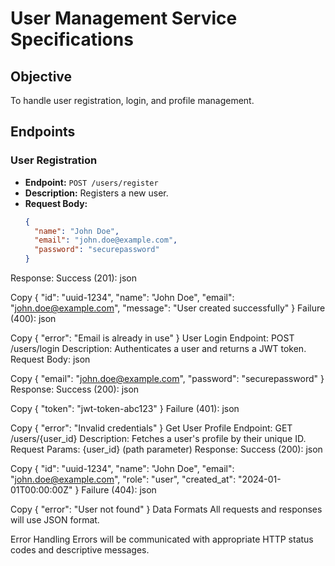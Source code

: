 
# User Management Service Specifications

## Objective
To handle user registration, login, and profile management.

## Endpoints

### User Registration
- **Endpoint:** `POST /users/register`
- **Description:** Registers a new user.
- **Request Body:**
  ```json
  {
    "name": "John Doe",
    "email": "john.doe@example.com",
    "password": "securepassword"
  }
Response:
Success (201):
json

Copy
{
  "id": "uuid-1234",
  "name": "John Doe",
  "email": "john.doe@example.com",
  "message": "User created successfully"
}
Failure (400):
json

Copy
{
  "error": "Email is already in use"
}
User Login
Endpoint: POST /users/login
Description: Authenticates a user and returns a JWT token.
Request Body:
json

Copy
{
  "email": "john.doe@example.com",
  "password": "securepassword"
}
Response:
Success (200):
json

Copy
{
  "token": "jwt-token-abc123"
}
Failure (401):
json

Copy
{
  "error": "Invalid credentials"
}
Get User Profile
Endpoint: GET /users/{user_id}
Description: Fetches a user's profile by their unique ID.
Request Params: {user_id} (path parameter)
Response:
Success (200):
json

Copy
{
  "id": "uuid-1234",
  "name": "John Doe",
  "email": "john.doe@example.com",
  "role": "user",
  "created_at": "2024-01-01T00:00:00Z"
}
Failure (404):
json

Copy
{
  "error": "User not found"
}
Data Formats
All requests and responses will use JSON format.

Error Handling
Errors will be communicated with appropriate HTTP status codes and descriptive messages.
